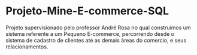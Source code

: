 # Projeto-Mine-E-commerce-SQL
Projeto supervisionado pelo professor André Rosa no qual construímos  um sistema referente a um Pequeno E-commerce, percorrendo desde o sistema de cadastro de clientes até as demais áreas do comercio, e seus relacionamentos.
